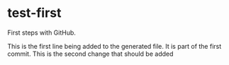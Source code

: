 # test-first
First steps with GitHub.


This is the first line being added to the generated file. It is part of the first commit. 
This is the second change that should be added